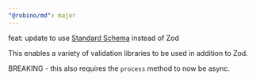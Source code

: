 ```yaml
---
"@robino/md": major
---
```


feat: update to use [Standard Schema](https://github.com/standard-schema/standard-schema) instead of Zod

This enables a variety of validation libraries to be used in addition to Zod.

BREAKING - this also requires the `process` method to now be async.
